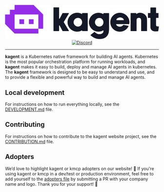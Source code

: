 <div align="center">
  <picture>
    <source media="(prefers-color-scheme: dark)" srcset="https://raw.githubusercontent.com/kagent-dev/kagent/main/img/icon-dark.svg" alt="kagent" width="400">
    <source media="(prefers-color-scheme: light)" srcset="https://raw.githubusercontent.com/kagent-dev/kagent/main/img/icon-light.svg" alt="kagent" width="400">
    <img alt="kagent" src="https://raw.githubusercontent.com/kagent-dev/kagent/main/img/icon-light.svg">
  </picture>
  <div>
     <a href="https://discord.gg/Fu3k65f2k3">
      <img src="https://img.shields.io/discord/1346225185166065826?style=flat&label=Join%20Discord&color=6D28D9" alt="Discord">
    </a>
  </div>
</div>

---

**kagent** is a Kubernetes native framework for building AI agents. Kubernetes is the most popular orchestration platform for running workloads, and **kagent** makes it easy to build, deploy and manage AI agents in kubernetes. The **kagent** framework is designed to be easy to understand and use, and to provide a flexible and powerful way to build and manage AI agents.

## Local development

For instructions on how to run everything locally, see the [DEVELOPMENT.md](DEVELOPMENT.md) file.

## Contributing

For instructions on how to contribute to the kagent website project, see the [CONTRIBUTION.md](CONTRIBUTION.md) file.

## Adopters

We’d love to highlight kagent or kmcp adopters on our website! 🌟 If you're using kagent or kmcp in a dev/test or production environment, feel free to add yourself to the [adopters file](src/data/adopters.yaml) by submitting a PR with your company name and logo. Thank you for your support! 💖
